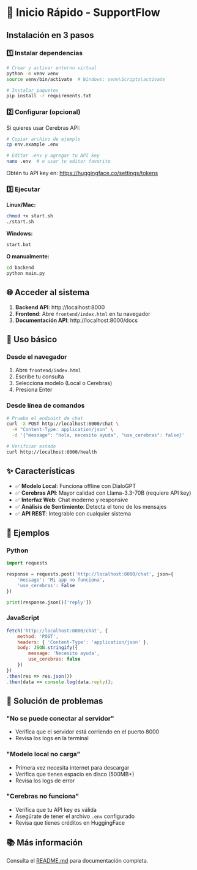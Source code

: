 # 🚀 Inicio Rápido - SupportFlow

## Instalación en 3 pasos

### 1️⃣ Instalar dependencias

```bash
# Crear y activar entorno virtual
python -m venv venv
source venv/bin/activate  # Windows: venv\Scripts\activate

# Instalar paquetes
pip install -r requirements.txt
```

### 2️⃣ Configurar (opcional)

Si quieres usar Cerebras API:

```bash
# Copiar archivo de ejemplo
cp env.example .env

# Editar .env y agregar tu API key
nano .env  # o usar tu editor favorito
```

Obtén tu API key en: https://huggingface.co/settings/tokens

### 3️⃣ Ejecutar

**Linux/Mac:**
```bash
chmod +x start.sh
./start.sh
```

**Windows:**
```bash
start.bat
```

**O manualmente:**
```bash
cd backend
python main.py
```

## 🌐 Acceder al sistema

1. **Backend API**: http://localhost:8000
2. **Frontend**: Abre `frontend/index.html` en tu navegador
3. **Documentación API**: http://localhost:8000/docs

## 📝 Uso básico

### Desde el navegador
1. Abre `frontend/index.html`
2. Escribe tu consulta
3. Selecciona modelo (Local o Cerebras)
4. Presiona Enter

### Desde línea de comandos

```bash
# Prueba el endpoint de chat
curl -X POST http://localhost:8000/chat \
  -H "Content-Type: application/json" \
  -d '{"message": "Hola, necesito ayuda", "use_cerebras": false}'

# Verificar estado
curl http://localhost:8000/health
```

## ✨ Características

- ✅ **Modelo Local**: Funciona offline con DialoGPT
- ✅ **Cerebras API**: Mayor calidad con Llama-3.3-70B (requiere API key)
- ✅ **Interfaz Web**: Chat moderno y responsive
- ✅ **Análisis de Sentimiento**: Detecta el tono de los mensajes
- ✅ **API REST**: Integrable con cualquier sistema

## 🎯 Ejemplos

### Python
```python
import requests

response = requests.post('http://localhost:8000/chat', json={
    'message': 'Mi app no funciona',
    'use_cerebras': False
})

print(response.json()['reply'])
```

### JavaScript
```javascript
fetch('http://localhost:8000/chat', {
    method: 'POST',
    headers: { 'Content-Type': 'application/json' },
    body: JSON.stringify({
        message: 'Necesito ayuda',
        use_cerebras: false
    })
})
.then(res => res.json())
.then(data => console.log(data.reply));
```

## 🔧 Solución de problemas

### "No se puede conectar al servidor"
- Verifica que el servidor está corriendo en el puerto 8000
- Revisa los logs en la terminal

### "Modelo local no carga"
- Primera vez necesita internet para descargar
- Verifica que tienes espacio en disco (500MB+)
- Revisa los logs de error

### "Cerebras no funciona"
- Verifica que tu API key es válida
- Asegúrate de tener el archivo `.env` configurado
- Revisa que tienes créditos en HuggingFace

## 📚 Más información

Consulta el [README.md](README.md) para documentación completa.

